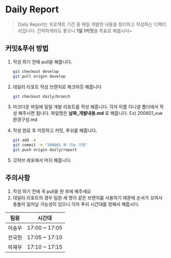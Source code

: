 # Daily Report

> Daily Report는 프로젝트 기간 중 매일 개발한 내용을 정리하고 작성하는 디렉터리입니다.
> 간략하게라도 좋으니 **1일 1커밋**을 목표로 해봅시다~



## 커밋&푸쉬 방법

1. 작성 하기 전에 pull을 해줍니다.

   ```sh
   git checkout develop
   git pull origin develop
   ```

2. 데일리 리포트 작성 브랜치로 체크아웃 해줍니다

   ```sh
   git checkout daily/branch
   ```

3. 마크다운 파일에 일일 개발 리포트를 작성 해줍니다.
   각자 이름 이니셜 폴더에서 작성 해주시면 됩니다.
   파일명은 **날짜_개발내용.md** 로 해줍니다.
   Ex) 200601_vue환경구성.md

4. 작성 완료 후 저장하고 커밋, 푸쉬를 해줍니다.

   ```sh
   git add -A
   git commit -m "200601 뷰 기능 구현"
   git push origin daily/report
   ```

5. 깃허브 레포에서 머지 해줍니다.



## 주의사항

1. 작성 하기 전에 꼭 pull을 한 후에 해주세요
2. 데일리 리포트의 경우 팀원 세 명이 같은 브랜치를 사용하기 때문에 순서가 꼬여서 충돌이 일어날 가능성이 있으니
   각자 푸쉬 시간대를 정해서 해줍시다.

| 팀원   | 시간대        |
| ------ | ------------- |
| 이송우 | 17:00 ~ 17:05 |
| 전국현 | 17:05 ~ 17:10 |
| 하재우 | 17:10 ~ 17:15 |

